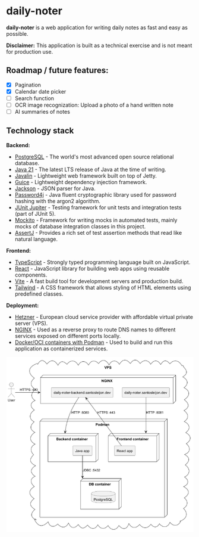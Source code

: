 # daily-noter

**daily-noter** is a web application for writing daily notes as fast and easy as possible.

**Disclaimer:** This application is built as a technical exercise and is not meant for production use.

## Roadmap / future features:
- [x] Pagination
- [x] Calendar date picker
- [ ] Search function
- [ ] OCR image recognization: Upload a photo of a hand written note
- [ ] AI summaries of notes

## Technology stack

**Backend:**
* [PostgreSQL](https://www.postgresql.org/) - The world's most advanced open source relational database.
* [Java 21](https://dev.java/) - The latest LTS release of Java at the time of writing.
* [Javalin](https://javalin.io/) - Lightweight web framework built on top of Jetty.
* [Guice](https://github.com/google/guice) - Lightweight dependency injection framework.
* [Jackson](https://github.com/FasterXML/jackson) - JSON parser for Java.
* [Password4j](https://password4j.com/) -  Java fluent cryptographic library used for password hashing with the argon2 algorithm.
* [JUnit Jupiter](https://junit.org/junit5/) - Testing framework for unit tests and integration tests (part of JUnit 5).
* [Mockito](https://site.mockito.org/) - Framework for writing mocks in automated tests, mainly mocks of database integration classes in this project.
* [AssertJ](https://github.com/assertj/assertj) - Provides a rich set of test assertion methods that read like natural language.

**Frontend:**
* [TypeScript](https://www.typescriptlang.org/) - Strongly typed programming language built on JavaScript.
* [React](https://react.dev/) - JavaScript library for building web apps using reusable components.
* [Vite](https://vite.dev/) - A fast build tool for development servers and production build.
* [Tailwind](https://tailwindcss.com/) - A CSS framework that allows styling of HTML elements using predefined classes. 

**Deployment:**
* [Hetzner](https://www.hetzner.com/cloud/) - European cloud service provider with affordable virtual private server (VPS).
* [NGINX](https://nginx.org/) - Used as a reverse proxy to route DNS names to different services exposed on different ports locally.
* [Docker/OCI containers with Podman](https://podman.io/) - Used to build and run this application as containerized services.

![Production deployment](https://github.com/santosleijon/daily-noter/blob/main/docs/deployment.png?raw=true)
